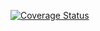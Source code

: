 [![Coverage Status](https://coveralls.io/repos/github/tomaspasie/Basic-Calculator/badge.svg?branch=master)](https://coveralls.io/github/tomaspasie/Basic-Calculator?branch=master)
